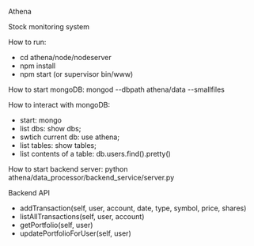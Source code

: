 Athena

Stock monitoring system

How to run:
- cd athena/node/nodeserver
- npm install
- npm start (or supervisor bin/www)

How to start mongoDB:
mongod --dbpath athena/data --smallfiles

How to interact with mongoDB:
- start: mongo
- list dbs: show dbs;
- swtich current db: use athena;
- list tables: show tables;
- list contents of a table: db.users.find().pretty()

How to start backend server:
python athena/data_processor/backend_service/server.py


Backend API
- addTransaction(self, user, account, date, type, symbol, price, shares)
- listAllTransactions(self, user, account)
- getPortfolio(self, user)
- updatePortfolioForUser(self, user)
